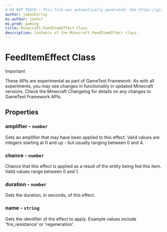 ```yaml
---
# DO NOT TOUCH — This file was automatically generated. See https://github.com/Mojang/MinecraftScriptingApiDocsGenerator to modify descriptions, examples, etc.
author: jakeshirley
ms.author: jashir
ms.prod: gaming
title: Minecraft.FeedItemEffect Class
description: Contents of the Minecraft.FeedItemEffect class.
---
```

# FeedItemEffect Class
>[!IMPORTANT]
>These APIs are experimental as part of GameTest Framework. As with all experiments, you may see changes in functionality in updated Minecraft versions. Check the Minecraft Changelog for details on any changes to GameTest Framework APIs.


## Properties
### **amplifier** - `number`
Gets an amplifier that may have been applied to this effect. Valid values are integers starting at 0 and up - but usually ranging between 0 and 4.


### **chance** - `number`
Chance that this effect is applied as a result of the entity being fed this item. Valid values range between 0 and 1.


### **duration** - `number`
Gets the duration, in seconds, of this effect.


### **name** - `string`
Gets the identifier of the effect to apply. Example values include 'fire_resistance' or 'regeneration'.



